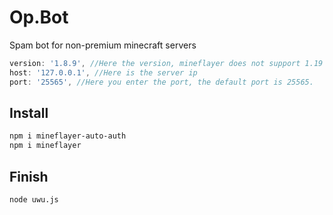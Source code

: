 # Op.Bot

Spam bot for non-premium minecraft servers

```js
version: '1.8.9', //Here the version, mineflayer does not support 1.19 yet.
host: '127.0.0.1', //Here is the server ip
port: '25565', //Here you enter the port, the default port is 25565.
```

## Install

```bash
npm i mineflayer-auto-auth
npm i mineflayer
```

## Finish

```bash
node uwu.js
```
